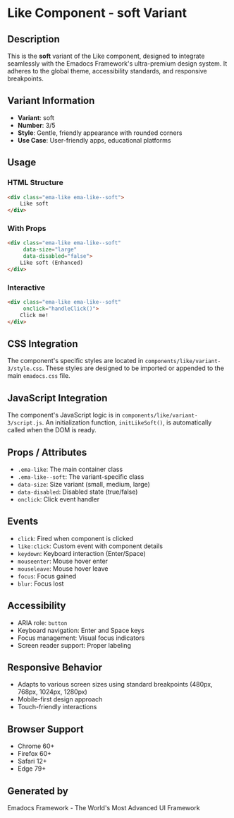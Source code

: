 # Like Component - soft Variant

## Description
This is the **soft** variant of the Like component, designed to integrate seamlessly with the Emadocs Framework's ultra-premium design system. It adheres to the global theme, accessibility standards, and responsive breakpoints.

## Variant Information
- **Variant**: soft
- **Number**: 3/5
- **Style**: Gentle, friendly appearance with rounded corners
- **Use Case**: User-friendly apps, educational platforms

## Usage

### HTML Structure
```html
<div class="ema-like ema-like--soft">
    Like soft
</div>
```

### With Props
```html
<div class="ema-like ema-like--soft" 
     data-size="large" 
     data-disabled="false">
    Like soft (Enhanced)
</div>
```

### Interactive
```html
<div class="ema-like ema-like--soft" 
     onclick="handleClick()">
    Click me!
</div>
```

## CSS Integration
The component's specific styles are located in `components/like/variant-3/style.css`. These styles are designed to be imported or appended to the main `emadocs.css` file.

## JavaScript Integration
The component's JavaScript logic is in `components/like/variant-3/script.js`. An initialization function, `initLikeSoft()`, is automatically called when the DOM is ready.

## Props / Attributes
- `.ema-like`: The main container class
- `.ema-like--soft`: The variant-specific class
- `data-size`: Size variant (small, medium, large)
- `data-disabled`: Disabled state (true/false)
- `onclick`: Click event handler

## Events
- `click`: Fired when component is clicked
- `like:click`: Custom event with component details
- `keydown`: Keyboard interaction (Enter/Space)
- `mouseenter`: Mouse hover enter
- `mouseleave`: Mouse hover leave
- `focus`: Focus gained
- `blur`: Focus lost

## Accessibility
- ARIA role: `button`
- Keyboard navigation: Enter and Space keys
- Focus management: Visual focus indicators
- Screen reader support: Proper labeling

## Responsive Behavior
- Adapts to various screen sizes using standard breakpoints (480px, 768px, 1024px, 1280px)
- Mobile-first design approach
- Touch-friendly interactions

## Browser Support
- Chrome 60+
- Firefox 60+
- Safari 12+
- Edge 79+

## Generated by
Emadocs Framework - The World's Most Advanced UI Framework
